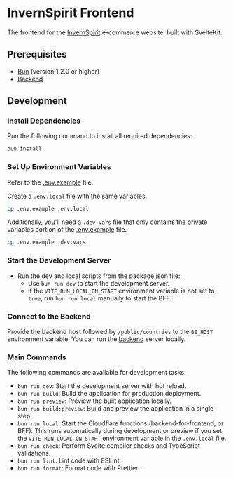 # InvernSpirit Frontend

The frontend for the [InvernSpirit](https://www.invernspirit.com/) e-commerce website, built with SvelteKit.

## Prerequisites

- [Bun](https://bun.sh/) (version 1.2.0 or higher)
- [Backend](https://github.com/manuelfesantos/invern-be)

## Development

### Install Dependencies

Run the following command to install all required dependencies:

```bash
bun install
```

### Set Up Environment Variables

Refer to the [.env.example](.env.example) file.

Create a `.env.local` file with the same variables.

```bash
cp .env.example .env.local
```

Additionally, you'll need a `.dev.vars` file that only contains the private variables portion of the [.env.example](.env.example) file.

```bash
cp .env.example .dev.vars
```

### Start the Development Server

- Run the dev and local scripts from the package.json file:
  - Use `bun run dev` to start the development server.
  - If the `VITE_RUN_LOCAL_ON_START` environment variable is not set to `true`, run `bun run local` manually to start the BFF.

### Connect to the Backend

Provide the backend host followed by `/public/countries` to the `BE_HOST` environment variable. You can run the [backend](https://github.com/manuelfesantos/invern-be) server locally.

### Main Commands

The following commands are available for development tasks:

- `bun run dev`: Start the development server with hot reload.
- `bun run build`: Build the application for production deployment.
- `bun run preview`: Preview the built application locally.
- `bun run build:preview`: Build and preview the application in a single step.
- `bun run local`: Start the Cloudflare functions (backend-for-frontend, or BFF). This runs automatically during development or preview if you set the `VITE_RUN_LOCAL_ON_START` environment variable in the `.env.local` file.
- `bun run check`: Perform Svelte compiler checks and TypeScript validations.
- `bun run lint`: Lint code with ESLint.
- `bun run format`: Format code with Prettier .
